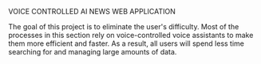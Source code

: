 VOICE CONTROLLED AI NEWS WEB APPLICATION

The goal of this project is to eliminate the user's difficulty. Most of the processes in this section rely on voice-controlled voice assistants to make them more efficient and faster. As a result, all users will spend less time searching for and managing large amounts of data. 
